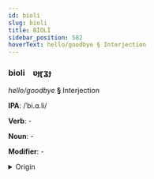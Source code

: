 ```yaml
---
id: bioli
slug: bioli
title: BİOLİ
sidebar_position: 582
hoverText: hello/goodbye § Interjection
---
```


### bioli&emsp;<span kind="abugida">ʋɟɽʓɟ</span>

*hello/goodbye* **§** Interjection

**IPA**: /ˈbi.ɑ.li/

**Verb**: -

**Noun**: -

**Modifier**: -

<details>
    <summary>Origin</summary>
    Nahuatl, Eastern Huasteca pialli [pialːi]<br/>
    <em>Yuto-Nahuatl Language Family</em>
</details>